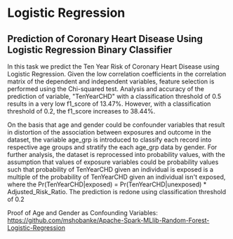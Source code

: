 # Logistic Regression
## Prediction of Coronary Heart Disease Using Logistic Regression Binary Classifier
In this task we predict the Ten Year Risk of Coronary Heart Disease using Logistic Regression. Given the low correlation coefficients in the correlation matrix of the dependent and independent variables, feature selection is performed using the Chi-squared test. Analysis and accuracy of the prediction of variable, "TenYearCHD" with a classification threshold of 0.5 results in a very low f1_score of 13.47%. However, with a classification threshold of 0.2, the f1_score increases to 38.44%. 

On the basis that age and gender could be confounder variables that result in distortion of the association between exposures and outcome in the dataset, the variable age_grp is introduced to classify each record into respective age groups and stratify the each age_grp data by gender. For further analysis, the dataset is reprocessed into probability values, with the assumption that values of exposure variables could be probability values such that probability of TenYearCHD given an individual is exposed is a multiple of the probability of TenYearCHD given an individual isn't exposed, where the Pr(TenYearCHD|exposed) = Pr(TenYearCHD|unexposed) * Adjusted_Risk_Ratio. The prediction is redone using classification threshold of 0.2

Proof of Age and Gender as Confounding Variables: https://github.com/mshobanke/Apache-Spark-MLlib-Random-Forest-Logistic-Regression
